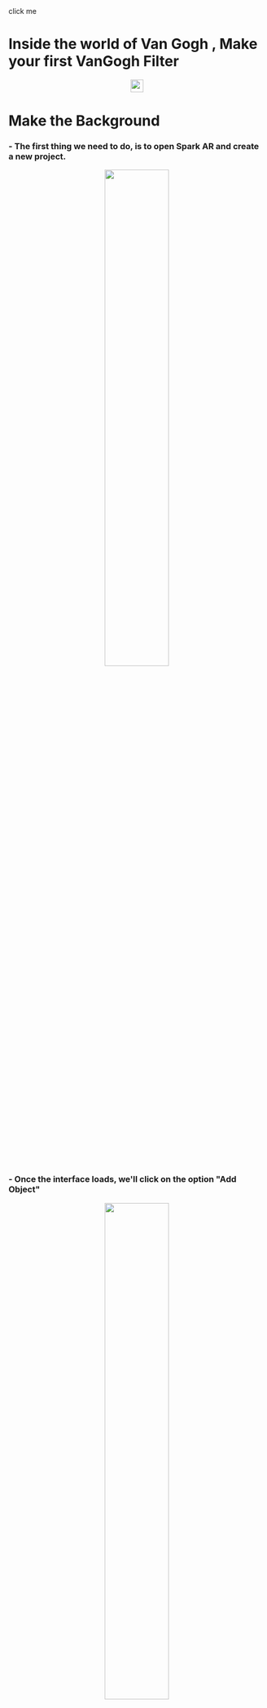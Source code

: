 
<div id="target" height="25" width="25" style="{text-color:red; transition: all 4s linear;}" onmouseover="this.style.textColor = blue">click me</div>


# Inside the world of Van Gogh , Make your first VanGogh Filter 

<p align="center">
<img src="https://www.enlinealasalle.com/pluginfile.php/8983/course/overviewfiles/vincent-van-gogh-png-2.png" height="25">
</p>

# Make the Background

### - The first thing we need to do, is to open Spark AR and create a new project.

<p align="center">
<img src="https://github.com/L3ts-H4ck/CommunityChallenge-Spark/blob/master/tutorials/03-source/01.png?raw=true" width="50%">
 </p>

### - Once the interface loads, we'll click on the option "Add Object"

<p align="center">
<img src="https://github.com/L3ts-H4ck/CommunityChallenge-Spark/blob/master/tutorials/03-source/03.png?raw=true" width="50%">
  </p>

### - We need to search for the "canvas" option and click it. A canvas is a layer where we can add other elements, this elements can be either dynamic or static.

<p align="center">
<img src="https://github.com/L3ts-H4ck/CommunityChallenge-Spark/blob/master/tutorials/03-source/04.png?raw=true" width="50%">
</p>

### - Once we add this to our canvas, we select again the option "Add object" and we add a rectangle

<p align="center">
<img src="https://github.com/L3ts-H4ck/CommunityChallenge-Spark/blob/master/tutorials/03-source/05.png?raw=true" width="50%">
</p>

### - Now we can see the rectangle on the canvas.

<p align="center">
<img src="https://github.com/L3ts-H4ck/CommunityChallenge-Spark/blob/master/tutorials/03-source/06.png?raw=true" width="50%">
</p>

### - We need to add another rectangle, the first one is for the user and second one is for the background

<p align="center">
<img src="https://github.com/L3ts-H4ck/CommunityChallenge-Spark/blob/master/tutorials/03-source/07.png?raw=true" width="50%">
</p>

### - Once we change the names of the rectangle to ```user``` and ```bg```, we can procced to edit them.

<p align="center">
<img src="https://github.com/L3ts-H4ck/CommunityChallenge-Spark/blob/master/tutorials/03-source/08.png?raw=true" width="50%">
 </p>

### - If we select the rectangle, we can edit its properties on the right side.

<p align="center">
<img src="https://github.com/L3ts-H4ck/CommunityChallenge-Spark/blob/master/tutorials/03-source/09.png?raw=true" width="50%">
 </p>

### - We need to change its width and heigth to 100%. This ensure us to cover the hole screen and not to leave any blank space on the filter

<p align="center">
<img src="https://github.com/L3ts-H4ck/CommunityChallenge-Spark/blob/master/tutorials/03-source/10.png?raw=true" width="50%">
</p>

### - Once you have the properties like us, we now have to add a material the user rectangle. We click on the plus sign on the material section.

<p align="center">
<img src="https://github.com/L3ts-H4ck/CommunityChallenge-Spark/blob/master/tutorials/03-source/11.png?raw=true" width="50%">
</p>

### - Let's change the name of the material to ```user ```

<p align="center">
<img src="https://github.com/L3ts-H4ck/CommunityChallenge-Spark/blob/master/tutorials/03-source/12.png?raw=true" width="50%">
</p>

# Add Camera Textures and Segmentation

### - On top of the rectangles, there is the camera section. We need to click it because we now need to add the texture and segmentation.

<p align="center">
<img src="https://github.com/L3ts-H4ck/CommunityChallenge-Spark/blob/master/tutorials/03-source/13.png?raw=true" width="50%">
</p>

### - On the rigth side we can find the properties of the camera. 

<p align="center">
<img src="https://github.com/L3ts-H4ck/CommunityChallenge-Spark/blob/master/tutorials/03-source/14.png?raw=true" width="50%">
</p>

### - We're going to click on ```Texture Extraction``` and select ```cameraTexture0```, next in Segmentation we're going to select the ```personSegmentationMaskTexture0```

<p align="center">
<img src="https://github.com/L3ts-H4ck/CommunityChallenge-Spark/blob/master/tutorials/03-source/15.png?raw=true" width="50%">
 </p>

# Preview our Vangogh BG

### - Now on the properties for the material on ```Shader Type``` we select ```Flat```

<p align="center">
<img src="https://github.com/L3ts-H4ck/CommunityChallenge-Spark/blob/master/tutorials/03-source/16.png?raw=true" width="50%">
 </p>

### - On ```Texture``` we select ```cameraTexture0```

<p align="center">
<img src="https://github.com/L3ts-H4ck/CommunityChallenge-Spark/blob/master/tutorials/03-source/17.png?raw=true" width="50%">
</p>

### - Once we've done that, on ```Alpha``` we cross the checkbox. 

<p align="center">
<img src="https://github.com/L3ts-H4ck/CommunityChallenge-Spark/blob/master/tutorials/03-source/18.png?raw=true" width="50%">
</p>

### - In ```Texture``` we choose ```personSegmentationMaskTexture0```

<p align="center">
<img src="https://github.com/L3ts-H4ck/CommunityChallenge-Spark/blob/master/tutorials/03-source/19.png?raw=true" width="50%">
</p>

### - We need to add the user canvas in another layer, this because we want them to be separated, the user from the background.

<p align="center">
<img src="https://github.com/L3ts-H4ck/CommunityChallenge-Spark/blob/master/tutorials/03-source/20.png?raw=true" width="50%">
</p>

### - If you have done everything so far acording to the tutorial, you will see something like these. We have our user separated from the background on different layers.

<p align="center">
<img src="https://github.com/L3ts-H4ck/CommunityChallenge-Spark/blob/master/tutorials/03-source/21.png?raw=true" width="50%">
</p>

### - We now need a material for our background.

<p align="center">
<img src="https://github.com/L3ts-H4ck/CommunityChallenge-Spark/blob/master/tutorials/03-source/22.png?raw=true" width="50%">
</p>

### - Let's change its name to ```bg```.

<p align="center">
<img src="https://github.com/L3ts-H4ck/CommunityChallenge-Spark/blob/master/tutorials/03-source/23.png?raw=true" width="50%">
</p>

### - The background needs a new texture, now is time to select the image we had for our background and add it to the project.

<p align="center">
<img src="https://github.com/L3ts-H4ck/CommunityChallenge-Spark/blob/master/tutorials/03-source/24.png?raw=true" width="50%">
</p>

### - As you can see, now we have our background done. The very next thing is to make the crown.

<p align="center">
<img src="https://github.com/L3ts-H4ck/CommunityChallenge-Spark/blob/master/tutorials/03-source/25.png?raw=true" width="50%">
</p>

# Make the Crown

### - The first thing you need to do to make the crown, is to add a ```Face Tracker``` located on ```Add Object```.

<p align="center">
<img src="https://github.com/L3ts-H4ck/CommunityChallenge-Spark/blob/master/tutorials/03-source/26.png?raw=true" width="50%">
</p>

### - And inside the ```Face Tracker```, we're going to add a new object, in this case a ```Plane```

<p align="center">
<img src="https://github.com/L3ts-H4ck/CommunityChallenge-Spark/blob/master/tutorials/03-source/27.png?raw=true" width="50%">
</p>

### - If you look closely, now we have a rectangle following the face of the person. But it's out of place, we just need to move it a little to the front.

<p align="center">
<img src="https://github.com/L3ts-H4ck/CommunityChallenge-Spark/blob/master/tutorials/03-source/28.png?raw=true" width="50%">
 </p>

### - Now we go to the very bottom on the ```Textures``` section, and add all the images for our crown.

<p align="center">
<img src="https://github.com/L3ts-H4ck/CommunityChallenge-Spark/blob/master/tutorials/03-source/29.png?raw=true" width="50%">
</p>

### - In this case we added 3 images, they have to be at the same level of the other textures.

<p align="center">
<img src="https://github.com/L3ts-H4ck/CommunityChallenge-Spark/blob/master/tutorials/03-source/30.png?raw=true" width="50%">
</p>

### - For every image you add, you need to add at least one ```Plane``` on the ```Face Tracker```, in each plane there's going to be one image, but you can have as many planes you want, if you want to repeat the same image over and over again.

<p align="center">
<img src="https://github.com/L3ts-H4ck/CommunityChallenge-Spark/blob/master/tutorials/03-source/31.png?raw=true" width="50%">
 </p>

### - Now on the upper section, there's an icon with four arrows, once we select this icon, we can move all the planes we've create.

<p align="center">
<img src="https://github.com/L3ts-H4ck/CommunityChallenge-Spark/blob/master/tutorials/03-source/32.png?raw=true" width="50%">
</p>

### - Once we've placed all the planes, we add them the materials.

<p align="center">
<img src="https://github.com/L3ts-H4ck/CommunityChallenge-Spark/blob/master/tutorials/03-source/33.png?raw=true" width="50%">
</p>

### - Let's call them the same as the files.

<p align="center">
<img src="https://github.com/L3ts-H4ck/CommunityChallenge-Spark/blob/master/tutorials/03-source/34.png?raw=true" width="50%">
</p>

### - Now we choose the texture, that is going to be the image we have.

<p align="center">
<img src="https://github.com/L3ts-H4ck/CommunityChallenge-Spark/blob/master/tutorials/03-source/35.png?raw=true" width="50%">
</p>

### - What happened here, is that this plane is at the back of the others.

<p align="center">
<img src="https://github.com/L3ts-H4ck/CommunityChallenge-Spark/blob/master/tutorials/03-source/36.png?raw=true" width="50%">
</p>

### - You just need to rearrange them as you seem fit.

<p align="center">
<img src="https://github.com/L3ts-H4ck/CommunityChallenge-Spark/blob/master/tutorials/03-source/37.png?raw=true" width="50%">
</p>

# Make details

### - If you don't want your filter to look like this, we can fix it.

<p align="center">
<img src="https://github.com/L3ts-H4ck/CommunityChallenge-Spark/blob/master/tutorials/03-source/38.png?raw=true" width="50%">
 </p>

### - Create a new layer.

<p align="center">
<img src="https://github.com/L3ts-H4ck/CommunityChallenge-Spark/blob/master/tutorials/03-source/39.png?raw=true" width="50%">
 </p>



### -  And add more images to this layer.

<p align="center">
<img src="https://github.com/L3ts-H4ck/CommunityChallenge-Spark/blob/master/tutorials/03-source/40.png?raw=true" width="50%">
</p>

 ### - Then move it to the sides of the face, so it can look more natural.
 
 <p align="center">
<img src="https://github.com/L3ts-H4ck/CommunityChallenge-Spark/blob/master/tutorials/03-source/41.png?raw=true" width="50%">
</p>


# The Result

<p align="center">
<img src="https://github.com/L3ts-H4ck/CommunityChallenge-Spark/blob/master/tutorials/03-source/42.png?raw=true" width="50%">
</p>


